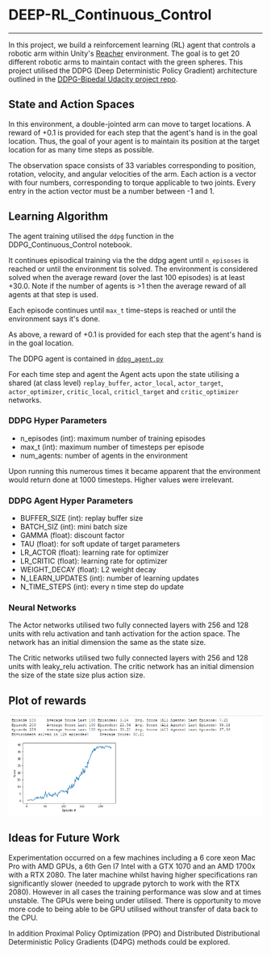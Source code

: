 # DEEP-RL_Continuous_Control
---

In this project, we build a reinforcement learning (RL) agent that controls a robotic arm within Unity's [Reacher](https://github.com/Unity-Technologies/ml-agents/blob/master/docs/Learning-Environment-Examples.md#reacher) environment. The goal is to get 20 different robotic arms to maintain contact with the green spheres.
This project utilised the DDPG (Deep Deterministic Policy Gradient) architecture outlined in the [DDPG-Bipedal Udacity project repo](https://github.com/udacity/deep-reinforcement-learning/tree/master/ddpg-bipedal).

## State and Action Spaces
In this environment, a double-jointed arm can move to target locations. A reward of +0.1 is provided for each step that the agent's hand is in the goal location. Thus, the goal of your agent is to maintain its position at the target location for as many time steps as possible.

The observation space consists of 33 variables corresponding to position, rotation, velocity, and angular velocities of the arm. Each action is a vector with four numbers, corresponding to torque applicable to two joints. Every entry in the action vector must be a number between -1 and 1.

## Learning Algorithm

The agent training utilised the `ddpg` function in the DDPG_Continuous_Control notebook.

It continues episodical training via the the ddpg agent until `n_episoses` is reached or until the environment tis solved. The  environment is considered solved when the average reward (over the last 100 episodes) is at least +30.0. Note if the number of agents is >1 then the average reward of all agents at that step is used.

Each episode continues until `max_t` time-steps is reached or until the environment says it's done.

As above, a reward of +0.1 is provided for each step that the agent's hand is in the goal location.

The DDPG agent is contained in [`ddpg_agent.py`](https://github.com/hortovanyi/DRLND-Continuous-Control/blob/master/ddpg_agent.py)

For each time step and agent the Agent acts upon the state utilising a shared (at class level) `replay_buffer`, `actor_local`, `actor_target`, `actor_optimizer`, `critic_local`, `criticl_target` and `critic_optimizer` networks.

### DDPG Hyper Parameters
- n_episodes (int): maximum number of training episodes
- max_t (int): maximum number of timesteps per episode
- num_agents: number of agents in the environment


Upon running this numerous times it became apparent that the environment would return done at 1000 timesteps. Higher values were irrelevant.

### DDPG Agent Hyper Parameters

- BUFFER_SIZE (int): replay buffer size
- BATCH_SIZ (int): mini batch size
- GAMMA (float): discount factor
- TAU (float): for soft update of target parameters
- LR_ACTOR (float): learning rate for optimizer
- LR_CRITIC (float): learning rate for optimizer
- WEIGHT_DECAY (float): L2 weight decay
- N_LEARN_UPDATES (int): number of learning updates
- N_TIME_STEPS (int): every n time step do update


### Neural Networks

The Actor networks utilised two fully connected layers with 256 and 128 units with relu activation and tanh activation for the action space. The network has an initial dimension the same as the state size.

The Critic networks utilised two fully connected layers with 256 and 128 units with leaky_relu activation. The critic network has  an initial dimension the size of the state size plus action size.

## Plot of rewards
![result](./images/Training.png)



## Ideas for Future Work
Experimentation occurred on a few machines including a 6 core xeon Mac Pro with AMD GPUs, a 6th Gen I7 Intel with a GTX 1070 and an AMD 1700x with a RTX 2080. The later machine whilst having higher specifications ran significantly slower (needed to upgrade pytorch to work with the RTX 2080). However in all cases the training performance was slow and at times unstable. The GPUs were being under utilised. There is opportunity to move more code to being able to be GPU utilised without transfer of data back to the CPU.

In addition Proximal Policy Optimization (PPO) and Distributed Distributional Deterministic Policy Gradients (D4PG) methods could be explored.
